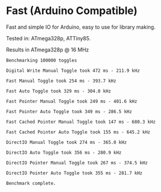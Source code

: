 # Fast (Arduino Compatible)

Fast and simple IO for Arduino, easy to use for library making.

Tested in: ATmega328p, ATTiny85.

Results in ATmega328p @ 16 MHz



    Benchmarking 100000 toggles

    Digital Write Manual Toggle took 472 ms - 211.9 kHz

    Fast Manual Toggle took 254 ms - 393.7 kHz

    Fast Auto Toggle took 329 ms - 304.0 kHz

    Fast Pointer Manual Toggle took 249 ms - 401.6 kHz

    Fast Pointer Auto Toggle took 349 ms - 286.5 kHz

    Fast Cached Pointer Manual Toggle took 147 ms - 680.3 kHz

    Fast Cached Pointer Auto Toggle took 155 ms - 645.2 kHz

    DirectIO Manual Toggle took 274 ms - 365.0 kHz

    DirectIO Auto Toggle took 356 ms - 280.9 kHz

    DirectIO Pointer Manual Toggle took 267 ms - 374.5 kHz

    DirectIO Pointer Auto Toggle took 355 ms - 281.7 kHz

    Benchmark complete.
